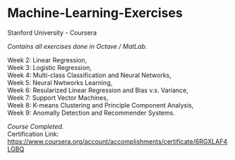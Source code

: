 # Machine-Learning-Exercises
Stanford University - Coursera 


*Contains all exercises done in Octave / MatLab.*

Week 2: Linear Regression,  
Week 3: Logistic Regression,  
Week 4: Multi-class Classification and Neural Networks,  
Week 5: Neural Nwtworks Learning,  
Week 6: Resularized Linear Regression and Bias v.s. Variance,  
Week 7: Support Vector Machines,  
Week 8: K-means Clustering and Principle Component Analysis,  
Week 9: Anomally Detection and Recommender Systems.  


*Course Completed.*  
Certification Link: https://www.coursera.org/account/accomplishments/certificate/6RGXLAF4LGBQ   
